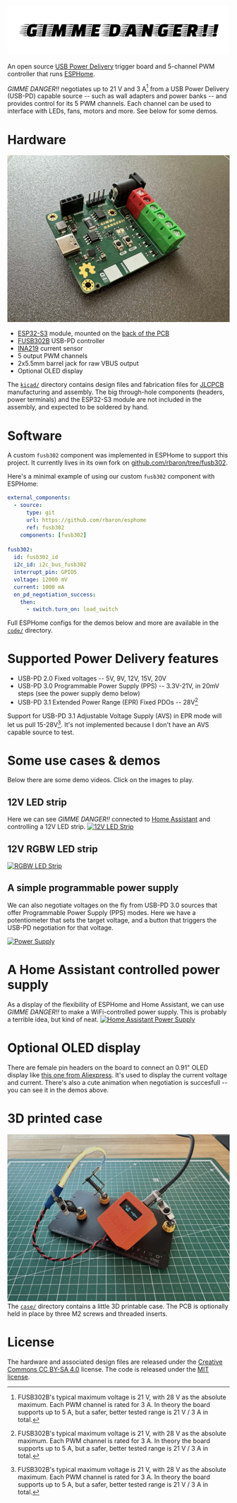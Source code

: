 ![logo](./media/logo.jpg)

An open source [USB Power Delivery](https://en.wikipedia.org/wiki/USB_hardware#USB_Power_Delivery) trigger board and 5-channel PWM controller that runs [ESPHome](https://esphome.io).

_GIMME DANGER!!_ negotiates up to 21 V and 3 A[^1] from a USB Power Delivery (USB-PD) capable source -- such as wall adapters and power banks -- and provides control for its 5 PWM channels. Each channel can be used to interface with LEDs, fans, motors and more. See below for some demos.

# Hardware
![PCB front](./media/gimme-danger-front.jpg)
* [ESP32-S3](https://www.espressif.com/en/products/socs/esp32-s3) module, mounted on the [back of the PCB](./media/gimme-danger-back.jpg)
* [FUSB302B](https://www.onsemi.com/products/interfaces/usb-type-c/fusb302b) USB-PD controller
* [INA219](https://www.ti.com/product/INA219) current sensor
* 5 output PWM channels
* 2x5.5mm barrel jack for raw VBUS output
* Optional OLED display

The [`kicad/`](./kicad/) directory contains design files and fabrication files for [JLCPCB](https://jlcpcb.com) manufacturing and assembly. The big through-hole components (headers, power terminals) and the ESP32-S3 module are not included in the assembly, and expected to be soldered by hand.

# Software
A custom `fusb302` component was implemented in ESPHome to support this project. It currently lives in its own fork on [github.com/rbaron/tree/fusb302](https://github.com/rbaron/esphome/tree/fusb302).

Here's a minimal example of using our custom `fusb302` component with ESPHome:

```yaml
external_components:
  - source:
      type: git
      url: https://github.com/rbaron/esphome
      ref: fusb302
    components: [fusb302]

fusb302:
  id: fusb302_id
  i2c_id: i2c_bus_fusb302
  interrupt_pin: GPIO5
  voltage: 12000 mV
  current: 1000 mA
  on_pd_negotiation_success:
    then:
      - switch.turn_on: load_switch
```

Full ESPHome configs for the demos below and more are available in the [`code/`](./code) directory.

# Supported Power Delivery features
* USB-PD 2.0 Fixed voltages -- 5V, 9V, 12V, 15V, 20V
* USB-PD 3.0 Programmable Power Supply (PPS) -- 3.3V-21V, in 20mV steps (see the power supply demo below)
* USB-PD 3.1 Extended Power Range (EPR) Fixed PDOs -- 28V[^1]

Support for USB-PD 3.1 Adjustable Voltage Supply (AVS) in EPR mode will let us pull 15-28V[^1]. It's not implemented because I don't have an AVS capable source to test.

# Some use cases & demos
Below there are some demo videos. Click on the images to play.

## 12V LED strip
Here we can see _GIMME DANGER!!_ connected to [Home Assistant](https://www.home-assistant.io) and controlling a 12V LED strip.
[![12V LED Strip](https://img.youtube.com/vi/a7QtX55lgi8/maxres1.jpg)](https://youtu.be/a7QtX55lgi8)

## 12V RGBW LED strip
[![RGBW LED Strip](https://img.youtube.com/vi/ThnvIa4zbsM/maxres1.jpg)](https://youtu.be/ThnvIa4zbsM)

## A simple programmable power supply
We can also negotiate voltages on the fly from USB-PD 3.0 sources that offer Programmable Power Supply (PPS) modes. Here we have a potentiometer that sets the target voltage, and a button that triggers the USB-PD negotiation for that voltage.

[![Power Supply](https://img.youtube.com/vi/3Acu_VfSuck/maxres1.jpg)](https://youtu.be/3Acu_VfSuck)

# A Home Assistant controlled power supply
As a display of the flexibility of ESPHome and Home Assistant, we can use _GIMME DANGER!!_ to make a WiFi-controlled power supply. This is probably a terrible idea,  but kind of neat.
[![Home Assistant Power Supply](https://img.youtube.com/vi/tXYciUaycYI/maxres1.jpg)](https://youtu.be/tXYciUaycYI)

# Optional OLED display
There are female pin headers on the board to connect an 0.91" OLED display like [this one from Aliexpress](https://aliexpress.com/item/1005004816561244.html). It's used to display the current voltage and current. There's also a cute animation when negotiation is succesfull -- you can see it in the demos above.

# 3D printed case
![Case](./media/gimme-danger-case.jpg)
The [`case/`](./case) directory contains a little 3D printable case. The PCB is optionally held in place by three M2 screws and threaded inserts.

# License
The hardware and associated design files are released under the [Creative Commons CC BY-SA 4.0](https://creativecommons.org/licenses/by-sa/4.0/) license. The code is released under the [MIT license](https://opensource.org/licenses/MIT).


[^1]: FUSB302B's typical maximum voltage is 21 V, with 28 V as the absolute maximum. Each PWM channel is rated for 3 A. In theory the board supports up to 5 A, but a safer, better tested range is 21 V / 3 A in total.